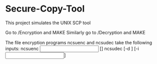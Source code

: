 Secure-Copy-Tool
================

This project simulates the UNIX SCP tool

Go to /Encryption and MAKE
Similarly go to /Decryption and MAKE

The ﬁle encryption programs ncsuenc and ncsudec take the following inputs:
ncsuenc <input file> [<output IP-addr:port>]
ncsudec [-d <port>] [-i <input file>]
